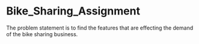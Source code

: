 # Bike_Sharing_Assignment
The problem statement is to find the features that are effecting the demand of the bike sharing business.

